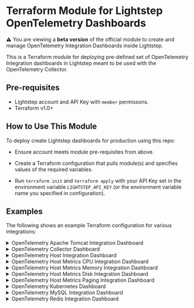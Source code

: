 # Terraform Module for Lightstep OpenTelemetry Dashboards

**:warning:** You are viewing a **beta version** of the official
module to create and manage OpenTelemetry Integration Dashboards inside Lightstep.

This is a Terraform module for deploying pre-defined set of OpenTelemetry Integration dashboards in Lightstep meant to be used with the OpenTelemetry Collector.

## Pre-requisites

* Lightstep account and API Key with `member` permissons.
* Terraform v1.0+


## How to Use This Module

To deploy create Lightstep dashboards for production using this repo:

- Ensure account meets module pre-requisites from above.

- Create a Terraform configuration that pulls module(s) and specifies values
  of the required variables.

- Run `terraform init` and `terraform apply` with your API Key set in the environment variable `LIGHTSTEP_API_KEY` (or the environment variable name you specified in configuration).


## Examples

The following shows an example Terraform configuration for various integrations:
<details>
  <summary>OpenTelemetry Apache Tomcat Integration Dashboard</summary>

  ```yaml
  terraform {
    required_providers {
      lightstep = {
        source = "lightstep/lightstep"
        version = "1.76.0"
      }
    }
  }

  provider "lightstep" {
    api_key         = "your api key"
    organization    = "your organization"
  }

  module "collector-tomcat-dashboards" {
    source            = "./collector-dashboards/otel-collector-tomcat-dashboard"
    lightstep_project = "your project"
  }
  ```

</details>
<details>
  <summary>OpenTelemetry Collector Dashboard</summary>

  ```yaml
  terraform {
    required_providers {
      lightstep = {
        source = "lightstep/lightstep"
        version = "1.76.0"
      }
    }
  }

  provider "lightstep" {
    api_key         = "your api key"
    organization    = "your organization"
  }

  module "collector-dashboards" {
    source            = "./collector-dashboards/otel-collector-dashboard"
    lightstep_project = "your project"
  }
  ```

</details>
<details>
  <summary>OpenTelemetry Host Integration Dashboard</summary>

  ```yaml
  terraform {
    required_providers {
      lightstep = {
        source = "lightstep/lightstep"
        version = "1.76.0"
      }
    }
  }

  provider "lightstep" {
    api_key         = "your api key"
    organization    = "your organization"
  }

  module "collector-host-dashboards" {
    source            = "./collector-dashboards/otel-collector-host-dashboard"
    lightstep_project = "your project"
  }
  ```

</details>
<details>
  <summary>OpenTelemetry Host Metrics CPU Integration Dashboard</summary>

  ```yaml
  terraform {
    required_providers {
      lightstep = {
        source = "lightstep/lightstep"
        version = "1.76.0"
      }
    }
  }

  provider "lightstep" {
    api_key         = "your api key"
    organization    = "your organization"
  }

  module "collector-hostmetrics-cpu-dashboards" {
    source            = "./collector-dashboards/otel-collector-hostmetrics-cpu-dashboard"
    lightstep_project = "your project"
  }
  ```

</details>
<details>
  <summary>OpenTelemetry Host Metrics Memory Integration Dashboard</summary>

  ```yaml
  terraform {
    required_providers {
      lightstep = {
        source = "lightstep/lightstep"
        version = "1.76.0"
      }
    }
  }

  provider "lightstep" {
    api_key         = "your api key"
    organization    = "your organization"
  }

  module "collector-hostmetrics-memory-dashboards" {
    source            = "./collector-dashboards/otel-collector-hostmetrics-memory-dashboard"
    lightstep_project = "your project"
  }
  ```

</details>
<details>
  <summary>OpenTelemetry Host Metrics Disk Integration Dashboard</summary>

  ```yaml
  terraform {
    required_providers {
      lightstep = {
        source = "lightstep/lightstep"
        version = "1.76.0"
      }
    }
  }

  provider "lightstep" {
    api_key         = "your api key"
    organization    = "your organization"
  }

  module "collector-hostmetrics-disk-dashboards" {
    source            = "./collector-dashboards/otel-collector-hostmetrics-disk-dashboard"
    lightstep_project = "your project"
  }
  ```

</details>
<details>
  <summary>OpenTelemetry Host Metrics Paging Integration Dashboard</summary>

  ```yaml
  terraform {
    required_providers {
      lightstep = {
        source = "lightstep/lightstep"
        version = "1.76.0"
      }
    }
  }

  provider "lightstep" {
    api_key         = "your api key"
    organization    = "your organization"
  }

  module "collector-hostmetrics-paging-dashboards" {
    source            = "./collector-dashboards/otel-collector-hostmetrics-paging-dashboard"
    lightstep_project = "your project"
  }
  ```

</details>
<details>
  <summary>OpenTelemetry Kubernetes Dashboard</summary>

Visit Lightstep to [Learn how to send telemetry from an OpenTelemetry Collector to Lightstep using the Kubernetes Operator for OpenTelemetry](https://docs.lightstep.com/paths/collector-operator-path).

  ```yaml
  terraform {
    required_providers {
      lightstep = {
        source = "lightstep/lightstep"
        version = "1.76.0"
      }
    }
  }

  provider "lightstep" {
    api_key         = "your api key"
    organization    = "your organization"
  }

  module "kube-dashboards" {
    source            = "./terraform-opentelemetry-dashboards/collector-dashboards/otel-collector-kubernetes-dashboard"
    lightstep_project = "your project"

    workloads = [
      {
        namespace = "cert-manager"
        workload  = "cert-manager"
      },
      {
        namespace = "kube-system"
        workload  = "fluentbit-gke"
      },
      {
        namespace = "kube-system"
        workload  = "gke-metrics-agent"
      },
      {
        namespace = "kube-system"
        workload  = "konnectivity-agent"
      },
      {
        namespace = "testapp"
        workload  = "testapp"
      }
    ]
  }

  ## Example: expose your module outputs
  output "kube_module" {
    value = module.kube-dashboards
  }
  ```

</details>
<details>
  <summary>OpenTelemetry MySQL Integration Dashboard</summary>

  ```yaml
  terraform {
    required_providers {
      lightstep = {
        source = "lightstep/lightstep"
        version = "1.76.0"
      }
    }
  }

  provider "lightstep" {
    api_key         = "your api key"
    organization    = "your organization"
  }

  module "collector-mysql-dashboards" {
    source            = "./collector-dashboards/otel-collector-mysql-dashboard"
    lightstep_project = "your project"
  }
  ```

</details>
<details>
  <summary>OpenTelemetry Redis Integration Dashboard</summary>


  ```yaml
  terraform {
    required_providers {
      lightstep = {
        source = "lightstep/lightstep"
        version = "1.76.0"
      }
    }
  }

  provider "lightstep" {
    api_key         = "your api key"
    organization    = "your organization"
  }

  module "collector-redisreceiver-dashboards" {
    source            = "./collector-dashboards/otel-collector-redisreceiver-dashboard"
    lightstep_project = "your project"
  }
  ```

</details>


